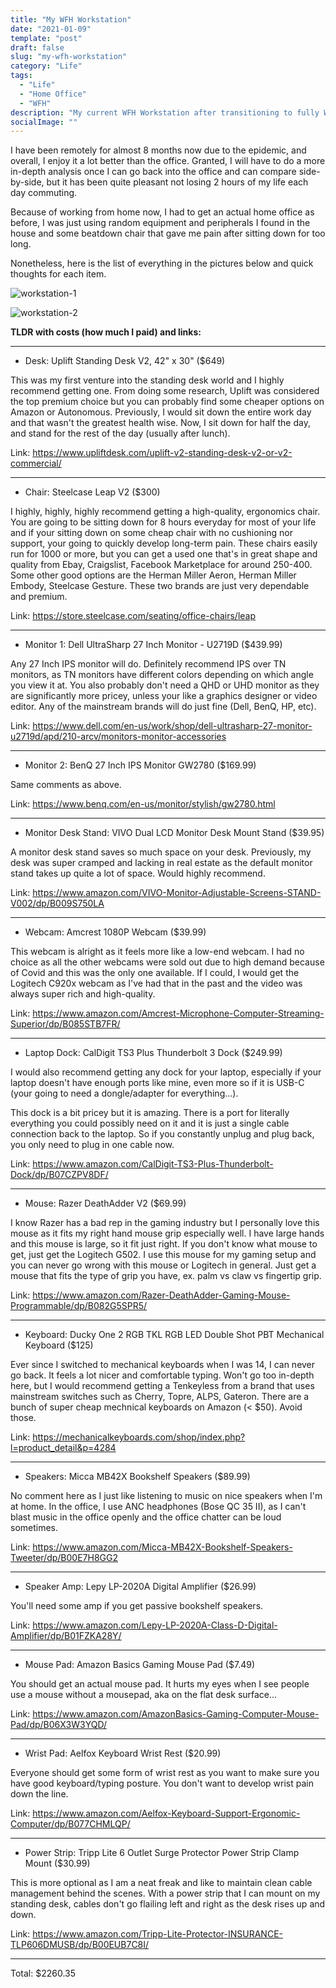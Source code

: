 ```yaml
---
title: "My WFH Workstation"
date: "2021-01-09"
template: "post"
draft: false
slug: "my-wfh-workstation"
category: "Life"
tags:
  - "Life"
  - "Home Office"
  - "WFH"
description: "My current WFH Workstation after transitioning to fully WFH due to Covid"
socialImage: ""
---
```


I have been remotely for almost 8 months now due to the epidemic, and overall, I enjoy it a lot better than the office. Granted, I will have to do a more in-depth analysis once I can go back into the office and can compare side-by-side, but it has been quite pleasant not losing 2 hours of my life each day commuting.

Because of working from home now, I had to get an actual home office as before, I was just using random equipment and peripherals I found in the house and some beatdown chair that gave me pain after sitting down for too long.

Nonetheless, here is the list of everything in the pictures below and quick thoughts for each item.

![workstation-1](/media/2021-01-09-workstation-1.jpeg)

![workstation-2](/media/2021-01-09-workstation-2.jpeg)

**TLDR with costs (how much I paid) and links:**

---

- Desk: Uplift Standing Desk V2, 42" x 30" ($649)

This was my first venture into the standing desk world and I highly recommend getting one. From doing some research, Uplift was considered the top premium choice but you can probably find some cheaper options on Amazon or Autonomous. Previously, I would sit down the entire work day and that wasn't the greatest health wise. Now, I sit down for half the day, and stand for the rest of the day (usually after lunch).

Link: https://www.upliftdesk.com/uplift-v2-standing-desk-v2-or-v2-commercial/

---

- Chair: Steelcase Leap V2 ($300)

I highly, highly, highly recommend getting a high-quality, ergonomics chair. You are going to be sitting down for 8 hours everyday for most of your life and if your sitting down on some cheap chair with no cushioning nor support, your going to quickly develop long-term pain. These chairs easily run for 1000 or more, but you can get a used one that's in great shape and quality from Ebay, Craigslist, Facebook Marketplace for around 250-400. Some other good options are the Herman Miller Aeron, Herman Miller Embody, Steelcase Gesture. These two brands are just very dependable and premium.

Link: https://store.steelcase.com/seating/office-chairs/leap

---

- Monitor 1: Dell UltraSharp 27 Inch Monitor - U2719D ($439.99)

Any 27 Inch IPS monitor will do. Definitely recommend IPS over TN monitors, as TN monitors have different colors depending on which angle you view it at. You also probably don't need a QHD or UHD monitor as they are significantly more pricey, unless your like a graphics designer or video editor. Any of the mainstream brands will do just fine (Dell, BenQ, HP, etc).

Link: https://www.dell.com/en-us/work/shop/dell-ultrasharp-27-monitor-u2719d/apd/210-arcv/monitors-monitor-accessories

---

- Monitor 2: BenQ 27 Inch IPS Monitor GW2780 ($169.99)

Same comments as above.

Link: https://www.benq.com/en-us/monitor/stylish/gw2780.html

---

- Monitor Desk Stand: VIVO Dual LCD Monitor Desk Mount Stand ($39.95)

A monitor desk stand saves so much space on your desk. Previously, my desk was super cramped and lacking in real estate as the default monitor stand takes up quite a lot of space. Would highly recommend.

Link: https://www.amazon.com/VIVO-Monitor-Adjustable-Screens-STAND-V002/dp/B009S750LA

---

- Webcam: Amcrest 1080P Webcam ($39.99)

This webcam is alright as it feels more like a low-end webcam. I had no choice as all the other webcams were sold out due to high demand because of Covid and this was the only one available. If I could, I would get the Logitech C920x webcam as I've had that in the past and the video was always super rich and high-quality.

Link: https://www.amazon.com/Amcrest-Microphone-Computer-Streaming-Superior/dp/B085STB7FR/

---

- Laptop Dock: CalDigit TS3 Plus Thunderbolt 3 Dock ($249.99)

I would also recommend getting any dock for your laptop, especially if your laptop doesn't have enough ports like mine, even more so if it is USB-C (your going to need a dongle/adapter for everything...).

This dock is a bit pricey but it is amazing. There is a port for literally everything you could possibly need on it and it is just a single cable connection back to the laptop. So if you constantly unplug and plug back, you only need to plug in one cable now.

Link: https://www.amazon.com/CalDigit-TS3-Plus-Thunderbolt-Dock/dp/B07CZPV8DF/

---

- Mouse: Razer DeathAdder V2 ($69.99)

I know Razer has a bad rep in the gaming industry but I personally love this mouse as it fits my right hand mouse grip especially well. I have large hands and this mouse is large, so it fit just right. If you don't know what mouse to get, just get the Logitech G502. I use this mouse for my gaming setup and you can never go wrong with this mouse or Logitech in general. Just get a mouse that fits the type of grip you have, ex. palm vs claw vs fingertip grip.

Link: https://www.amazon.com/Razer-DeathAdder-Gaming-Mouse-Programmable/dp/B082G5SPR5/

---

- Keyboard: Ducky One 2 RGB TKL RGB LED Double Shot PBT Mechanical Keyboard ($125)

Ever since I switched to mechanical keyboards when I was 14, I can never go back. It feels a lot nicer and comfortable typing. Won't go too in-depth here, but I would recommend getting a Tenkeyless from a brand that uses mainstream switches such as Cherry, Topre, ALPS, Gateron. There are a bunch of super cheap mechnical keyboards on Amazon (< $50). Avoid those.

Link: https://mechanicalkeyboards.com/shop/index.php?l=product_detail&p=4284

---

- Speakers: Micca MB42X Bookshelf Speakers ($89.99)

No comment here as I just like listening to music on nice speakers when I'm at home. In the office, I use ANC headphones (Bose QC 35 II), as I can't blast music in the office openly and the office chatter can be loud sometimes.

Link: https://www.amazon.com/Micca-MB42X-Bookshelf-Speakers-Tweeter/dp/B00E7H8GG2

---

- Speaker Amp: Lepy LP-2020A Digital Amplifier ($26.99)

You'll need some amp if you get passive bookshelf speakers.

Link: https://www.amazon.com/Lepy-LP-2020A-Class-D-Digital-Amplifier/dp/B01FZKA28Y/

---

- Mouse Pad: Amazon Basics Gaming Mouse Pad ($7.49)

You should get an actual mouse pad. It hurts my eyes when I see people use a mouse without a mousepad, aka on the flat desk surface...

Link: https://www.amazon.com/AmazonBasics-Gaming-Computer-Mouse-Pad/dp/B06X3W3YQD/

---

- Wrist Pad: Aelfox Keyboard Wrist Rest ($20.99)

Everyone should get some form of wrist rest as you want to make sure you have good keyboard/typing posture. You don't want to develop wrist pain down the line.

Link: https://www.amazon.com/Aelfox-Keyboard-Support-Ergonomic-Computer/dp/B077CHMLQP/

---

- Power Strip: Tripp Lite 6 Outlet Surge Protector Power Strip Clamp Mount ($30.99)

This is more optional as I am a neat freak and like to maintain clean cable management behind the scenes. With a power strip that I can mount on my standing desk, cables don't go flailing left and right as the desk rises up and down.

Link: https://www.amazon.com/Tripp-Lite-Protector-INSURANCE-TLP606DMUSB/dp/B00EUB7C8I/

---

Total: $2260.35
